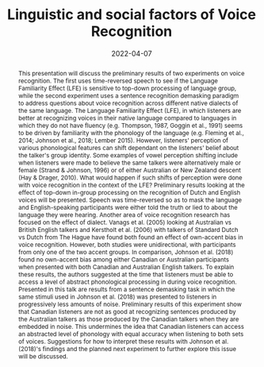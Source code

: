 ---
speakers: blamire0
date: 2022-04-07
time: "10:30"
zoom: https://utoronto.zoom.us/rec/share/j6sIhvsD5b7eNJLJbBkxgjJDBac-WcE2x6sWpPqj1WVSRX9FlwBTbxsuqel_ZF6B.PHwaPA_ZXykNQhvP
title: Linguistic and social factors of Voice Recognition
abstract: >
  This presentation will discuss the preliminary results of two experiments on
  voice recognition.  The first uses time-reversed speech to see if the
  Language Familiarity Effect (LFE) is sensitive to top-down processing of
  language group, while the second experiment uses a sentence recognition
  demasking paradigm to address questions about voice recognition across
  different native dialects of the same language. The Language Familiarity
  Effect (LFE), in which listeners are better at recognizing voices in their
  native language compared to languages in which they do not have fluency (e.g.
  Thompson, 1987, Goggin et al., 1991) seems to be driven by familiarity with
  the phonology of the language (e.g. Fleming et al., 2014; Johnson et al.,
  2018; Lember 2015).  However, listeners' perception of various phonological
  features can shift dependant on the listeners' belief about the talker's
  group identity. Some examples of vowel perception shifting include when
  listeners were made to believe the same talkers were alternatively male or
  female (Strand & Johnson, 1996) or of either Australian or New Zealand
  descent (Hay & Drager, 2010).  What would happen if such shifts of perception
  were done with voice recognition in the context of the LFE?  Preliminary
  results looking at the effect of top-down in-group processing on the
  recognition of Dutch and English voices will be presented.   Speech was
  time-reversed so as to mask the language and English-speaking participants
  were either told the truth or lied to about the language they were hearing.
  Another area of voice recognition research has focused on the effect of
  dialect.  Vanags et al. (2005) looking at Australian vs British English
  talkers and Kerstholt et al. (2006) with talkers of Standard Dutch vs Dutch
  from The Hague have found both found an effect of own-accent bias in voice
  recognition.  However, both studies were unidirectional, with participants
  from only one of the two accent groups.  In comparison, Johnson et al. (2018)
  found no own-accent bias among either Canadian or Australian participants
  when presented with both Canadian and Australian English talkers.  To explain
  these results, the authors suggested at the time that listeners must be able
  to access a level of abstract phonological processing in during voice
  recognition.  Presented in this talk are results from a sentence demasking
  task in which the same stimuli used in Johnson et al. (2018) was presented to
  listeners in progressively less amounts of noise.  Preliminary results of
  this experiment show that Canadian listeners are not as good at recognizing
  sentences produced by the Australian talkers as those produced by the
  Canadian talkers when they are embedded in noise.  This undermines the idea
  that Canadian listeners can access an abstracted level of phonology with
  equal accuracy when listening to both sets of voices.  Suggestions for how to
  interpret these results with Johnson et al. (2018)'s findings and the planned
  next experiment to further explore this issue will be discussed.  
---